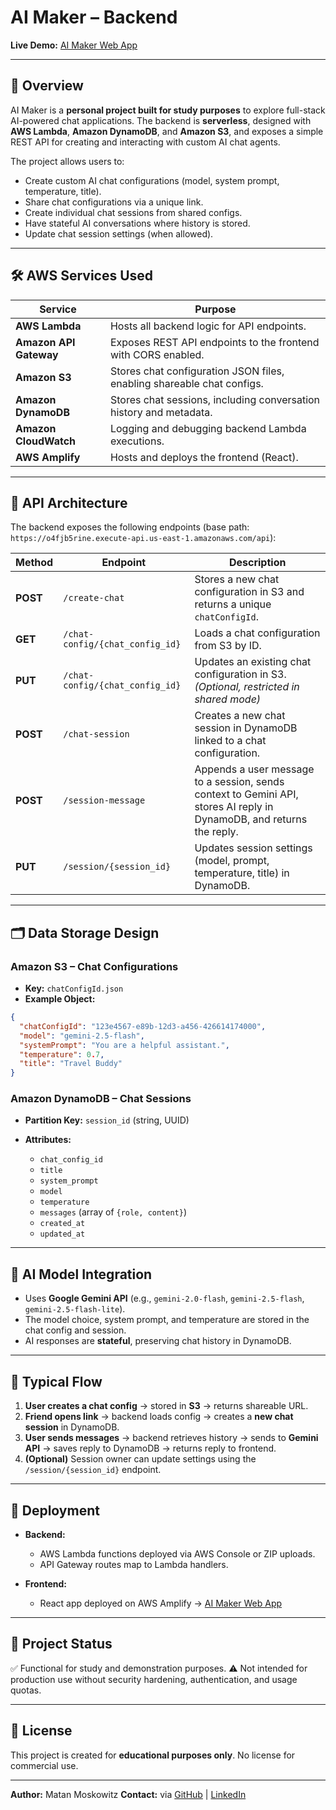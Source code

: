 # AI Maker – Backend

**Live Demo:** [AI Maker Web App](https://main.d1qaw8kgznw7l8.amplifyapp.com/)

---

## 📌 Overview

AI Maker is a **personal project built for study purposes** to explore full-stack AI-powered chat applications.
The backend is **serverless**, designed with **AWS Lambda**, **Amazon DynamoDB**, and **Amazon S3**, and exposes a simple REST API for creating and interacting with custom AI chat agents.

The project allows users to:

* Create custom AI chat configurations (model, system prompt, temperature, title).
* Share chat configurations via a unique link.
* Create individual chat sessions from shared configs.
* Have stateful AI conversations where history is stored.
* Update chat session settings (when allowed).

---

## 🛠 AWS Services Used

| Service                | Purpose                                                                |
| ---------------------- | ---------------------------------------------------------------------- |
| **AWS Lambda**         | Hosts all backend logic for API endpoints.                             |
| **Amazon API Gateway** | Exposes REST API endpoints to the frontend with CORS enabled.          |
| **Amazon S3**          | Stores chat configuration JSON files, enabling shareable chat configs. |
| **Amazon DynamoDB**    | Stores chat sessions, including conversation history and metadata.     |
| **Amazon CloudWatch**  | Logging and debugging backend Lambda executions.                       |
| **AWS Amplify**        | Hosts and deploys the frontend (React).                                |

---

## 📡 API Architecture

The backend exposes the following endpoints (base path:
`https://o4fjb5rine.execute-api.us-east-1.amazonaws.com/api`):

| Method   | Endpoint                        | Description                                                                                                           |
| -------- | ------------------------------- | --------------------------------------------------------------------------------------------------------------------- |
| **POST** | `/create-chat`                  | Stores a new chat configuration in S3 and returns a unique `chatConfigId`.                                            |
| **GET**  | `/chat-config/{chat_config_id}` | Loads a chat configuration from S3 by ID.                                                                             |
| **PUT**  | `/chat-config/{chat_config_id}` | Updates an existing chat configuration in S3. *(Optional, restricted in shared mode)*                                 |
| **POST** | `/chat-session`                 | Creates a new chat session in DynamoDB linked to a chat configuration.                                                |
| **POST** | `/session-message`              | Appends a user message to a session, sends context to Gemini API, stores AI reply in DynamoDB, and returns the reply. |
| **PUT**  | `/session/{session_id}`         | Updates session settings (model, prompt, temperature, title) in DynamoDB.                                             |

---

## 🗂 Data Storage Design

### **Amazon S3 – Chat Configurations**

* **Key:** `chatConfigId.json`
* **Example Object:**

```json
{
  "chatConfigId": "123e4567-e89b-12d3-a456-426614174000",
  "model": "gemini-2.5-flash",
  "systemPrompt": "You are a helpful assistant.",
  "temperature": 0.7,
  "title": "Travel Buddy"
}
```

### **Amazon DynamoDB – Chat Sessions**

* **Partition Key:** `session_id` (string, UUID)
* **Attributes:**

  * `chat_config_id`
  * `title`
  * `system_prompt`
  * `model`
  * `temperature`
  * `messages` (array of `{role, content}`)
  * `created_at`
  * `updated_at`

---

## 🤖 AI Model Integration

* Uses **Google Gemini API** (e.g., `gemini-2.0-flash`, `gemini-2.5-flash`, `gemini-2.5-flash-lite`).
* The model choice, system prompt, and temperature are stored in the chat config and session.
* AI responses are **stateful**, preserving chat history in DynamoDB.

---

## 🔄 Typical Flow

1. **User creates a chat config** → stored in **S3** → returns shareable URL.
2. **Friend opens link** → backend loads config → creates a **new chat session** in DynamoDB.
3. **User sends messages** → backend retrieves history → sends to **Gemini API** → saves reply to DynamoDB → returns reply to frontend.
4. **(Optional)** Session owner can update settings using the `/session/{session_id}` endpoint.

---

## 🚀 Deployment

* **Backend:**

  * AWS Lambda functions deployed via AWS Console or ZIP uploads.
  * API Gateway routes map to Lambda handlers.
* **Frontend:**

  * React app deployed on AWS Amplify → [AI Maker Web App](https://main.d1qaw8kgznw7l8.amplifyapp.com/)

---

## 📖 Project Status

✅ Functional for study and demonstration purposes.
⚠ Not intended for production use without security hardening, authentication, and usage quotas.

---

## 📜 License

This project is created for **educational purposes only**.
No license for commercial use.

---

**Author:** Matan Moskowitz
**Contact:** via [GitHub](https://github.com/mosmatan) | [LinkedIn](https://www.linkedin.com/in/matan-moskovich/)
